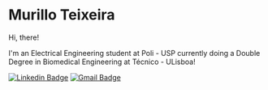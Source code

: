 # Murillo Teixeira

Hi, there! 

I'm an Electrical Engineering student at Poli - USP currently doing a Double Degree in Biomedical Engineering at Técnico - ULisboa!

[![Linkedin Badge](https://img.shields.io/badge/-Murillo%20Teixeira-informational?style=flat-square&logo=Linkedin&logoColor=white&link=https://www.linkedin.com/in/murillo-teixeira/)](https://www.linkedin.com/in/murillo-teixeira/)
[![Gmail Badge](https://img.shields.io/badge/-murillo.teixeira@usp.br-informational?style=flat-square&logo=Gmail&logoColor=white&link=mailto:murillo.teixeira@usp.br)](mailto:murillo.teixeira@usp.br)


<!--
**mhteixeira/mhteixeira** is a ✨ _special_ ✨ repository because its `README.md` (this file) appears on your GitHub profile.

Here are some ideas to get you started:

- 🔭 I’m currently working on ...
- 🌱 I’m currently learning ...
- 👯 I’m looking to collaborate on ...
- 🤔 I’m looking for help with ...
- 💬 Ask me about ...
- 📫 How to reach me: ...
- 😄 Pronouns: ...
- ⚡ Fun fact: ...
-->

